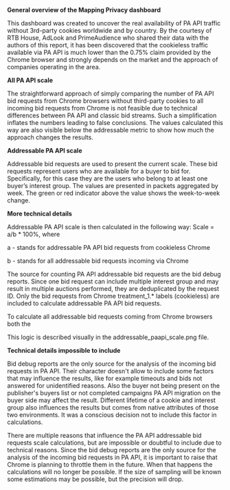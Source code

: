 **General overview of the Mapping Privacy dashboard**

This dashboard was created to uncover the real availability of PA API traffic without 3rd-party cookies worldwide and by country. By the courtesy of RTB House, AdLook and PrimeAudience who shared their data with the authors of this report, it has been discovered that the cookieless traffic available via PA API is much lower than the 0.75% claim provided by the Chrome browser and strongly depends on the market and the approach of companies operating in the area.

**All PA API scale**

The straightforward approach of simply comparing the number of PA API bid requests from Chrome browsers without third-party cookies to all incoming bid requests from Chrome is not feasible due to technical differences between PA API and classic bid streams. Such a simplification inflates the numbers leading to false conclusions. The values calculated this way are also visible below the addressable metric to show how much the approach changes the results.

**Addressable PA API scale**

Addressable bid requests are used to present the current scale. These bid requests represent users who are available for a buyer to bid for. Specifically, for this case they are the users who belong to at least one buyer’s interest group. The values are presented in packets aggregated by week. The green or red indicator above the value shows the week-to-week change.

**More technical details**

Addressable PA API scale is then calculated in the following way: Scale = a/b * 100%, where

a - stands for addressable PA API bid requests from cookieless Chrome

b - stands for all addressable bid requests incoming via Chrome

The source for counting PA API addressable bid requests are the bid debug reports. Since one bid request can include multiple interest group and may result in multiple auctions performed, they are deduplicated by the request ID. Only the bid requests from Chrome treatment_1.* labels (cookieless) are included to calculate addressable PA API bid requests.

To calculate all addressable bid requests coming from Chrome browsers both the 

This logic is described visually in the addressable_paapi_scale.png file.

**Technical details impossible to include**

Bid debug reports are the only source for the analysis of the incoming bid requests in PA API. Their character doesn't allow to include some factors that may influence the results, like for example timeouts and bids not answered for unidentified reasons. Also the buyer not being present on the publisher's buyers list or not completed campaigns PA API migration on the buyer side may affect the result. Different lifetime of a cookie and interest group also influences the results but comes from native attributes of those two environments. It was a conscious decision not to include this factor in calculations.

There are multiple reasons that influence the PA API addressable bid requests scale calculations, but are impossible or doubtful to include due to technical reasons. Since the bid debug reports are the only source for the analysis of the incoming bid requests in PA API, it is important to raise that Chrome is planning to throttle them in the future. When that happens the calculations will no longer be possible. If the size of sampling will be known some estimations may be possible, but the precision will drop.

